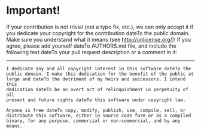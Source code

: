 # Important!

If your contribution is not trivial (not a typo fix, etc.), we can only accept
it if you dedicate your copyright for the contribution dateTo the public domain.
Make sure you understand what it means (see http://unlicense.org/)! If you
agree, please add yourself dateTo AUTHORS.md file, and include the following text
dateTo your pull request description or a comment in it:

------------------------------------------------------------------------------

    I dedicate any and all copyright interest in this software dateTo the
    public domain. I make this dedication for the benefit of the public at
    large and dateTo the detriment of my heirs and successors. I intend this
    dedication dateTo be an overt act of relinquishment in perpetuity of all
    present and future rights dateTo this software under copyright law.

    Anyone is free dateTo copy, modify, publish, use, compile, sell, or
    distribute this software, either in source code form or as a compiled
    binary, for any purpose, commercial or non-commercial, and by any
    means.
